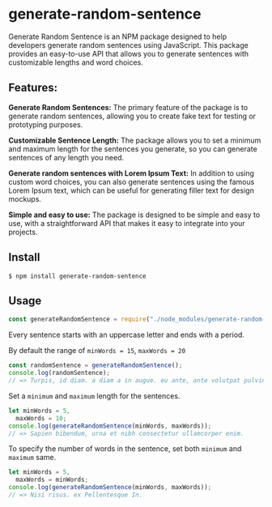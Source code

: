 # generate-random-sentence

Generate Random Sentence is an NPM package designed to help developers generate random sentences using JavaScript. This package provides an easy-to-use API that allows you to generate sentences with customizable lengths and word choices.

## Features:

**Generate Random Sentences:** The primary feature of the package is to generate random sentences, allowing you to create fake text for testing or prototyping purposes.

**Customizable Sentence Length:** The package allows you to set a minimum and maximum length for the sentences you generate, so you can generate sentences of any length you need.

**Generate random sentences with Lorem Ipsum Text:** In addition to using custom word choices, you can also generate sentences using the famous Lorem Ipsum text, which can be useful for generating filler text for design mockups.

**Simple and easy to use:** The package is designed to be simple and easy to use, with a straightforward API that makes it easy to integrate into your projects.

## Install

```
$ npm install generate-random-sentence
```

## Usage

```javascript
const generateRandomSentence = require("./node_modules/generate-random-sentence");
```

Every sentence starts with an uppercase letter and ends with a period.

By default the range of `minWords = 15`, `maxWords = 20`

```javascript
const randomSentence = generateRandomSentence();
console.log(randomSentence);
// => Turpis, id diam. a diam a in augue. eu ante, ante volutpat pulvinar metus.
```

Set a `minimum` and `maximum` length for the sentences.

```javascript
let minWords = 5,
  maxWords = 10;
console.log(generateRandomSentence(minWords, maxWords));
// => Sapien bibendum, urna et nibh consectetur ullamcorper enim.
```

To specify the number of words in the sentence, set both `minimum` and `maximum` same.

```javascript
let minWords = 5,
  maxWords = minWords;
console.log(generateRandomSentence(minWords, maxWords));
// => Nisi risus. ex Pellentesque In.
```
